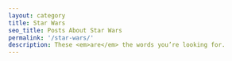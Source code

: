 ```yaml
---
layout: category
title: Star Wars
seo_title: Posts About Star Wars
permalink: '/star-wars/'
description: These <em>are</em> the words you’re looking for.
---
```


